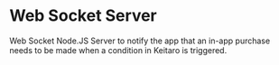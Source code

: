 # Web Socket Server
Web Socket Node.JS Server to notify the app that an in-app purchase needs to be made when a condition in Keitaro is triggered.
